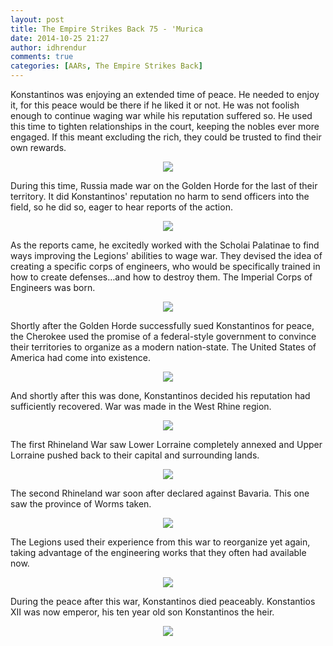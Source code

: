 ```yaml
---
layout: post
title: The Empire Strikes Back 75 - 'Murica
date: 2014-10-25 21:27
author: idhrendur
comments: true
categories: [AARs, The Empire Strikes Back]
---
```

Konstantinos was enjoying an extended time of peace. He needed to enjoy it, for this peace would be there if he liked it or not. He was not foolish enough to continue waging war while his reputation suffered so. He used this time to tighten relationships in the court, keeping the nobles ever more engaged. If this meant excluding the rich, they could be trusted to find their own rewards.  
<p align="center"><img src="/assets/tesb_images/75-1.png"></p>

During this time, Russia made war on the Golden Horde for the last of their territory. It did Konstantinos' reputation no harm to send officers into the field, so he did so, eager to hear reports of the action.  
<p align="center"><img src="/assets/tesb_images/75-2.png"></p>

As the reports came, he excitedly worked with the Scholai Palatinae to find ways improving the Legions' abilities to wage war. They devised the idea of creating a specific corps of engineers, who would be specifically trained in how to create defenses…and how to destroy them. The Imperial Corps of Engineers was born.  
<p align="center"><img src="/assets/tesb_images/75-3.png"></p>

Shortly after the Golden Horde successfully sued Konstantinos for peace, the Cherokee used the promise of a federal-style government to convince their territories to organize as a modern nation-state. The United States of America had come into existence.  
<p align="center"><img src="/assets/tesb_images/75-4.png"></p>

And shortly after this was done, Konstantinos decided his reputation had sufficiently recovered. War was made in the West Rhine region.  
<p align="center"><img src="/assets/tesb_images/75-5.png"></p>

The first Rhineland War saw Lower Lorraine completely annexed and Upper Lorraine pushed back to their capital and surrounding lands.  
<p align="center"><img src="/assets/tesb_images/75-6.png"></p>

The second Rhineland war soon after declared against Bavaria. This one saw the province of Worms taken.  
<p align="center"><img src="/assets/tesb_images/75-7.png"></p>

The Legions used their experience from this war to reorganize yet again, taking advantage of the engineering works that they often had available now.  
<p align="center"><img src="/assets/tesb_images/75-8.png"></p>

During the peace after this war, Konstantinos died peaceably. Konstantios XII was now emperor, his ten year old son Konstantinos the heir.  
<p align="center"><img src="/assets/tesb_images/75-9.png"></p>
